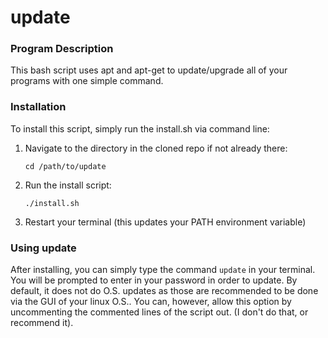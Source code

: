 # update

### Program Description
This bash script uses apt and apt-get to update/upgrade all of your
programs with one simple command.

### Installation
To install this script, simply run the install.sh via command line:

1. Navigate to the directory in the cloned repo if not already there:

    `cd /path/to/update`

2. Run the install script:

    `./install.sh`

3. Restart your terminal (this updates your PATH environment variable)

### Using update
After installing, you can simply type the command `update` in your
terminal. You will be prompted to enter in your password in order to
update. By default, it does not do O.S. updates as those are
recommended to be done via the GUI of your linux O.S.. You can,
however, allow this option by uncommenting the commented lines of the
script out. (I don't do that, or recommend it).

